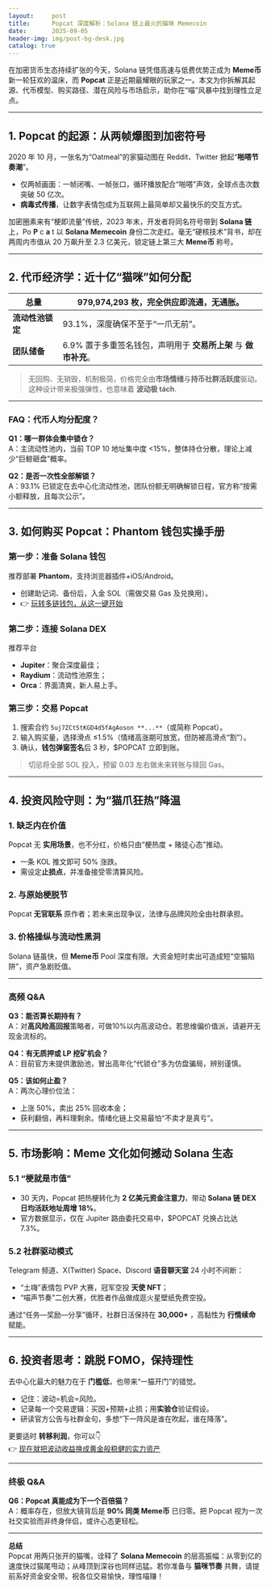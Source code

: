 ```yaml
---
layout:     post
title:      Popcat 深度解析：Solana 链上最火的猫咪 Memecoin
date:       2025-09-05
header-img: img/post-bg-desk.jpg
catalog: true
---
```


在加密货币生态持续扩张的今天，Solana 链凭借高速与低费优势正成为 **Meme币** 新一轮狂欢的温床，而 **Popcat** 正是近期最耀眼的玩家之一。本文为你拆解其起源、代币模型、购买路径、潜在风险与市场启示，助你在“喵”风暴中找到理性立足点。

---

## 1. Popcat 的起源：从两帧爆图到加密符号

2020 年 10 月，一张名为“Oatmeal”的家猫动图在 Reddit、Twitter 掀起“**啪嗒节奏潮**”。  
- 仅两帧画面：一帧闭嘴、一帧张口，循环播放配合“啪嗒”声效，全球点击次数突破 50 亿次。  
- **病毒式传播**，让数字表情包成为互联网上最简单却又最快乐的交互方式。

加密圈素来有“梗即流量”传统，2023 年末，开发者将同名符号带到 **Solana 链** 上，Po **P** c **a** t 以 **Solana Memecoin** 身份二次走红。毫无“硬核技术”背书，却在两周内市值从 20 万飙升至 2.3 亿美元，锁定链上第三大 **Meme币** 称号。

---

## 2. 代币经济学：近十亿“猫咪”如何分配

| **总量** | 979,974,293 枚，**完全供应即流通**，无通胀。 |
| --- | --- |
| **流动性池锁定** | 93.1%，深度确保不至于“一爪无前”。 |
| **团队储备** | 6.9% 置于多重签名钱包，声明用于 **交易所上架** 与 **做市补充**。 |

> 无回购、无销毁，机制极简，价格完全由**市场情绪**与**持币社群活跃度**驱动。这种设计带来极强弹性，也意味着 **波动极 tách**.

---

### FAQ：代币人均分配度？

**Q1：哪一群体会集中锁仓？**  
A：主流动性池内，当前 TOP 10 地址集中度 <15%，整体持仓分散，理论上减少“巨鲸砸盘”概率。

**Q2：是否一次性全部解锁？**  
A：93.1% 已锁定在去中心化流动性池，团队份额无明确解锁日程，官方称“按需小额释放，且每次公示”。

---

## 3. 如何购买 Popcat：Phantom 钱包实操手册

### 第一步：准备 Solana 钱包  
推荐部署 **Phantom**，支持浏览器插件+iOS/Android。  
- 创建助记词、备份后，入金 SOL（需做交易 Gas 及兑换用）。  
- 👉 [玩转多链钱包，从这一键开始](https://okxdog.com/)

### 第二步：连接 Solana DEX  
推荐平台  
- **Jupiter**：聚合深度最佳；  
- **Raydium**：流动性池原生；  
- **Orca**：界面清爽，新人易上手。

### 第三步：交易 Popcat  
1. 搜索合约 `5uj7ZCtStKGD4d5fAgAoson **...**`（或简称 Popcat）。  
2. 输入购买量，选择滑点 ≤1.5%（情绪高涨期可放宽，但防被高滑点“割”）。  
3. 确认，**钱包弹窗签名**后 3 秒，$POPCAT 立即到账。

> 切忌将全部 SOL 投入，预留 0.03 左右做未来转账与赎回 Gas。

---

## 4. 投资风险守则：为“猫爪狂热”降温

### 1. 缺乏内在价值  
Popcat 无 **实用场景**，也不分红，价格只由“梗热度 + 赌徒心态”推动。  
- 一条 KOL 推文即可 50% 涨跌。  
- 需设定**止损点**，并准备接受零清算风险。

### 2. 与原始梗脱节  
Popcat **无官联系** 原作者；若未来出现争议，法律与品牌风险全由社群承担。

### 3. 价格操纵与流动性黑洞  
Solana 链虽快，但 **Meme币** Pool 深度有限。大资金短时卖出可造成短“空猫陷阱”，资产急剧贬值。

---

### 高频 Q&A

**Q3：能否算长期持有？**  
A：对**高风险高回报**策略者，可做10%以内高波动仓。若思维偏价值派，请避开无现金流标的。

**Q4：有无质押或 LP 挖矿机会？**  
A：目前官方未提供激励池，冒出高年化“代锁仓”多为仿盘骗局，辨别谨慎。

**Q5：该如何止盈？**  
A：两次心理价位法：  
- 上涨 50%，卖出 25% 回收本金；  
- 获利翻倍，再料理剩余。情绪化链上交易最怕“不卖才是真亏”。

---

## 5. 市场影响：Meme 文化如何撼动 Solana 生态

### 5.1 **“梗就是市值”**  
- 30 天内，Popcat 把热梗转化为 **2 亿美元资金注意力**，带动 **Solana 链 DEX 日均活跃地址周增 18%**。  
- 官方数据显示，仅在 Jupiter 路由委托交易中，$POPCAT 兑换占比达 7.3%。

### 5.2 **社群驱动模式**  
Telegram 频道、X(Twitter) Space、Discord **语音聊天室** 24 小时不间断：  
- “土嗨”表情包 PVP 大赛，冠军空投 **天使 NFT**；  
- “喵声节奏”二创大赛，优胜者作品做成逛火星壁纸免费空投。

通过“任务—奖励—分享”循环，社群日活保持在 **30,000+** ，高黏性为 **行情续命** 赋能。

---

## 6. 投资者思考：跳脱 FOMO，保持理性

去中心化最大的魅力在于 **门槛低**，也带来“一猫开门”的错觉。  
- 记住：波动=机会=风险。  
- 记录每一个交易逻辑：买因+预期+止损；用**实验仓**验证假设。  
- 研读官方公告与社群金句，多想“下一阵风是谁在吹起，谁在降落”。  

更要适时 **转移利润**，你可以👇  
👉 [现在就把波动收益换成黄金般稳健的实力资产](https://okxdog.com/)

---

### 终极 Q&A

**Q6：Popcat 真能成为下一个百倍猫？**  
A：概率存在，但放大镜背后是 **90% 同类 Meme币** 已归零。把 Popcat 视为一次社交实验而非终身伴侣，或许心态更轻松。

---

**总结**  
Popcat 用两只张开的猫嘴，诠释了 **Solana Memecoin** 的层高振幅：从零到亿的速度快过猫尾甩动；从峰顶到深谷也同样迅猛。若你准备与 **猫咪节奏** 共舞，请提前系好资金安全带。祝各位交易愉快，理性喵赚！
